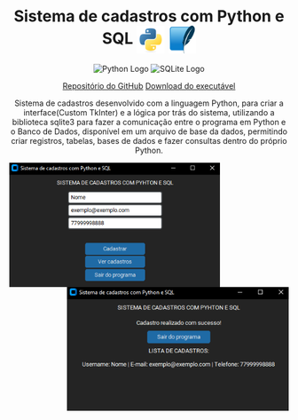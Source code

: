 <h1 align="center">
 Sistema de cadastros com Python e SQL
 <img align="center" alt="Python" height="50" width="50" src="https://raw.githubusercontent.com/devicons/devicon/master/icons/python/python-original.svg">
 <img align="center" alt="SQLite" height="50" width="50" src="https://raw.githubusercontent.com/devicons/devicon/master/icons/sqlite/sqlite-original.svg">
</h1>

<div align="center">
  <img src="https://img.shields.io/badge/Python-3776AB?style=for-the-badge&logo=python&logoColor=white" alt="Python Logo">
  <img src="https://img.shields.io/badge/SQLite-07405E?style=for-the-badge&logo=sqlite&logoColor=white" alt="SQLite Logo">
</div>

<div align="center">
 
 <a href="https://github.com/menezesalexandre-development/sistema_de_cadastros_sql_python">Repositório do GitHub</a>
 <a href="https://github.com/menezesalexandre-development/sistema_de_cadastros_sql_python/releases/tag/sistema_de_cadastros">Download do executável</a>

</div>

<p align="center">Sistema de cadastros desenvolvido com a linguagem Python, para criar a interface(Custom TkInter) e a lógica por trás do sistema, utilizando a biblioteca sqlite3 para fazer a comunicação entre o programa em Python e o Banco de Dados, disponível em um arquivo de base da dados, permitindo criar registros, tabelas, bases de dados e fazer consultas dentro do próprio Python.</p>

<div>
<p><img align="left" src="prints_img/Screenshot_1.png" width=380/></p>
 
<p><img align="right" src="prints_img/Screenshot_2.png" width=400/></p>
</div>
